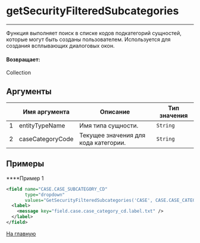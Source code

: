 # getSecurityFilteredSubcategories

---

Функция выполняет поиск в списке кодов подкатегорий сущностей, которые могут быть созданы пользователем. Используется для создания всплывающих диалоговых окон.

#### Возвращает:

Collection<LabelValueBean>

## Аргументы

|  | Имя аргумента | Описание | Тип значения |
| --- | --- | --- | --- |
| 1 | entityTypeName | Имя типа сущности. | `String` |
| 2 | caseCategoryCode | Текущее значения для кода категории. | `String` |

## Примеры

****Пример 1
```xml
<field name="CASE.CASE_SUBCATEGORY_CD"
       type="dropdown"
       values="GetSecurityFilteredSubcategories('CASE', CASE.CASE_CATEGORY_CD)">
  <label>
    <message key="field.case.case_category_cd.label.txt" />
  </label>
</field>
```



[На главную](./ecmfunctions/)